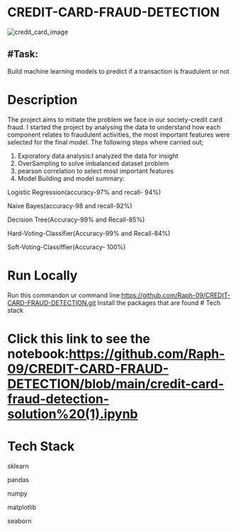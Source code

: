 # CREDIT-CARD-FRAUD-DETECTION

![credit_card_image](https://user-images.githubusercontent.com/72034856/121237476-008c3800-c88f-11eb-81c7-067f1e1fb840.jpg)


## #Task: 
Build machine learning models to predict if a transaction is fraudulent or not
# Description
The project aims to mitiate the problem we face in our society-credit card fraud.
I started the project by analysing the data to understand how each component relates to fraudulent activities, the most important features were selected for the final model.
The following steps where carried out;
1) Exporatory data analysis:I analyzed the data for insight
2) OverSampling to solve imbalanced dataset problem
3) pearson correlation to select most important features
4) Model Building and model summary:

Logistic Regression(accuracy-97% and recall- 94%)

Naive Bayes(accuracy-98 and recall-92%)

Decision Tree(Accuracy-99% and Recall-85%)

Hard-Voting-Classifier(Accuracy-99% and Recall-84%)

Soft-Voting-Classiffier(Accuracy- 100%)
    
 # Run Locally
  Run this commandon ur command line:https://github.com/Raph-09/CREDIT-CARD-FRAUD-DETECTION.git
  Install the packages that are found # Tech stack
  
# Click this link to see the notebook:https://github.com/Raph-09/CREDIT-CARD-FRAUD-DETECTION/blob/main/credit-card-fraud-detection-solution%20(1).ipynb
  
 # Tech Stack
 sklearn
 
 pandas
 
 numpy
 
 matplotlib
 
 seaborn 
 

                                                                                                                                                    
